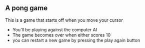 ## A pong game
This is a game that starts off when you move your cursor
- You'll be playing against the computer AI
- The game becomes over when either scores 10
- you can restart a new game by pressing the play again button
